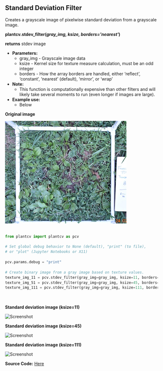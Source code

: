 ## Standard Deviation Filter 

Creates a grayscale image of pixelwise standard deviation from a grayscale image.


**plantcv.stdev_filter(*gray_img, ksize, borders='nearest'*)**

**returns** stdev image

- **Parameters:**
    - gray_img - Grayscale image data
    - ksize - Kernel size for texture measure calculation, must be an odd integer
    - borders - How the array borders are handled, either ‘reflect’, ‘constant’, ‘nearest’ (default), ‘mirror’, or ‘wrap’
- **Note:**
    - This function is computationally expensive than other filters and will likely take several moments to run (even longer if images are large).
- **Example use:**
    - Below

**Original image**

![Screenshot](img/documentation_images/stdev_filter/cropped_plantago.jpg)

```python

from plantcv import plantcv as pcv

# Set global debug behavior to None (default), "print" (to file), 
# or "plot" (Jupyter Notebooks or X11)

pcv.params.debug = "print"

# Create binary image from a gray image based on texture values.
texture_img_11 = pcv.stdev_filter(gray_img=gray_img, ksize=11, borders='nearest')
texture_img_51 = pcv.stdev_filter(gray_img=gray_img, ksize=45, borders='nearest')
texture_img_111 = pcv.stdev_filter(gray_img=gray_img, ksize=111, borders='nearest')

                                    
```

**Standard deviation image (ksize=11)**

![Screenshot](img/documentation_images/stdev_filter/stdev_filter11.jpg)

**Standard deviation image (ksize=45)**

![Screenshot](img/documentation_images/stdev_filter/stdev_filter45.jpg)

**Standard deviation image (ksize=111)**

![Screenshot](img/documentation_images/stdev_filter/stdev_filter111.jpg)

**Source Code:** [Here](https://github.com/danforthcenter/plantcv/blob/master/plantcv/plantcv/stdev_filter.py)
